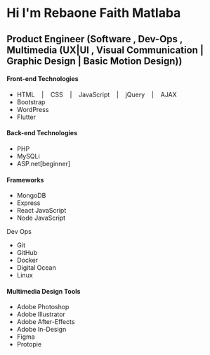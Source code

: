 
<html>
  <head>
    <link href="https://cdn.jsdelivr.net/npm/bootstrap@5.3.3/dist/css/bootstrap.min.css" rel="stylesheet" integrity="sha384-QWTKZyjpPEjISv5WaRU9OFeRpok6YctnYmDr5pNlyT2bRjXh0JMhjY6hW+ALEwIH" crossorigin="anonymous">
  </head>
  <body>
    <h1>Hi I'm Rebaone Faith Matlaba</h1>
    <h2>Product Engineer (Software , Dev-Ops , Multimedia (UX|UI , Visual Communication | Graphic Design | Basic Motion Design))</h2>
    <h4 class="font-weight-bolder">Front-end Technologies</h4>
    <ul>
      <li>HTML  &nbsp;&nbsp; | &nbsp;&nbsp; CSS  &nbsp;&nbsp; | &nbsp;&nbsp; JavaScript  &nbsp;&nbsp; | &nbsp;&nbsp; jQuery  &nbsp;&nbsp; | &nbsp;&nbsp; AJAX 
      <li>Bootstrap</li>
      <li>WordPress</li>
      <li>Flutter</li>
    </ul>
    <h4 class="font-weight-bolder">Back-end Technologies</h4>
    <ul>
      <li>PHP</li>
      <li>MySQLi</li>
      <li>ASP.net[beginner]</li>
    </ul>
    <h4 class="font-weight-bolder">Frameworks</h4>
    <ul>
      <li>MongoDB</li>
      <li>Express</li>
      <li>React JavaScript</li>
      <li>Node JavaScript</li>
    </ul
    <h4 class="font-weight-bolder">Dev Ops</h4>
    <ul>
      <li>Git</li>
      <li>GitHub</li>
      <li>Docker</li>
      <li>Digital Ocean</li>
      <li>Linux</li>
    </ul>
    <h4 class="font-weight-bolder">Multimedia Design Tools</h4>
    <ul>
      <li>Adobe Photoshop</li>
      <li>Adobe Illustrator</li>
      <li>Adobe After-Effects</li>
      <li>Adobe In-Design</li>
      <li>Figma</li>
      <li>Protopie</li>
    </ul>
  </body>
</html>
